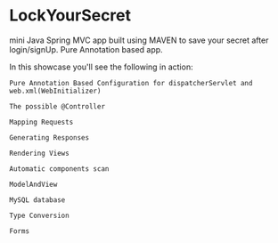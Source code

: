 # LockYourSecret
mini Java Spring MVC app built using MAVEN to save your secret after login/signUp. Pure Annotation based app.



In this showcase you'll see the following in action:



	Pure Annotation Based Configuration for dispatcherServlet and web.xml(WebInitializer)

	The possible @Controller

	Mapping Requests

	Generating Responses

	Rendering Views
	
	Automatic components scan
	
	ModelAndView

	MySQL database
	
	Type Conversion

	Forms

	
